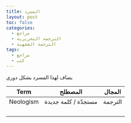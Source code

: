```yaml
---
title: المسرد
layout: post
toc: false
categories:
  - مراجع
  - الترجمة التحريرية
  - الترجمة الشفهية
tags:
  - مراجع
  - كتب
---
```


يضاف لهذا المسرد بشكل دوري

| Term | المصطلح | المجال |
| --- | --- | --- |
| Neologism | مستجدّة / كلمة جديدة | الترجمة |
| &nbsp; | &nbsp; | &nbsp; |